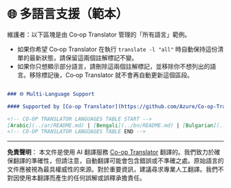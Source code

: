 <!--
CO_OP_TRANSLATOR_METADATA:
{
  "original_hash": "ab4ff653cd1228f8b3f363a4768e2057",
  "translation_date": "2025-10-15T04:41:36+00:00",
  "source_file": "README_languages_template.md",
  "language_code": "mo"
}
-->
# 🌐 多語言支援（範本）

維護者：以下區塊是由 Co‑op Translator 管理的「所有語言」範例。

- 如果你希望 Co‑op Translator 在執行 `translate -l "all"` 時自動保持這份清單的最新狀態，請保留這兩個註解標記不變。
- 如果你只想顯示部分語言，請刪除這兩個註解標記，並移除你不想列出的語言。移除標記後，Co‑op Translator 就不會再自動更新這個區段。

```markdown

### 🌐 Multi-Language Support

#### Supported by [Co-op Translator](https://github.com/Azure/Co-op-Translator)

<!-- CO-OP TRANSLATOR LANGUAGES TABLE START -->
[Arabic](../ar/README.md) | [Bengali](../bn/README.md) | [Bulgarian](../bg/README.md) | [Burmese (Myanmar)](../my/README.md) | [Chinese (Simplified)](../zh/README.md) | [Chinese (Traditional, Hong Kong)](../hk/README.md) | [Chinese (Traditional, Macau)](./README.md) | [Chinese (Traditional, Taiwan)](../tw/README.md) | [Croatian](../hr/README.md) | [Czech](../cs/README.md) | [Danish](../da/README.md) | [Dutch](../nl/README.md) | [Estonian](../et/README.md) | [Finnish](../fi/README.md) | [French](../fr/README.md) | [German](../de/README.md) | [Greek](../el/README.md) | [Hebrew](../he/README.md) | [Hindi](../hi/README.md) | [Hungarian](../hu/README.md) | [Indonesian](../id/README.md) | [Italian](../it/README.md) | [Japanese](../ja/README.md) | [Korean](../ko/README.md) | [Lithuanian](../lt/README.md) | [Malay](../ms/README.md) | [Marathi](../mr/README.md) | [Nepali](../ne/README.md) | [Norwegian](../no/README.md) | [Persian (Farsi)](../fa/README.md) | [Polish](../pl/README.md) | [Portuguese (Brazil)](../br/README.md) | [Portuguese (Portugal)](../pt/README.md) | [Punjabi (Gurmukhi)](../pa/README.md) | [Romanian](../ro/README.md) | [Russian](../ru/README.md) | [Serbian (Cyrillic)](../sr/README.md) | [Slovak](../sk/README.md) | [Slovenian](../sl/README.md) | [Spanish](../es/README.md) | [Swahili](../sw/README.md) | [Swedish](../sv/README.md) | [Tagalog (Filipino)](../tl/README.md) | [Tamil](../ta/README.md) | [Thai](../th/README.md) | [Turkish](../tr/README.md) | [Ukrainian](../uk/README.md) | [Urdu](../ur/README.md) | [Vietnamese](../vi/README.md)
<!-- CO-OP TRANSLATOR LANGUAGES TABLE END -->

```

---

**免責聲明**：
本文件是使用 AI 翻譯服務 [Co-op Translator](https://github.com/Azure/co-op-translator) 翻譯的。我們致力於確保翻譯的準確性，但請注意，自動翻譯可能會包含錯誤或不準確之處。原始語言的文件應被視為最具權威性的來源。對於重要資訊，建議尋求專業人工翻譯。我們不對因使用本翻譯而產生的任何誤解或誤釋承擔責任。